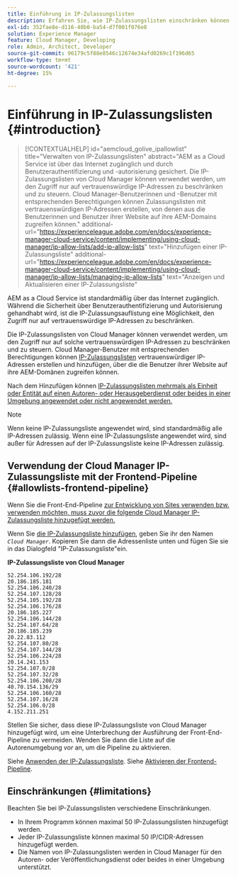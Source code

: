 ```yaml
---
title: Einführung in IP-Zulassungslisten
description: Erfahren Sie, wie IP-Zulassungslisten einschränken können, von welchen Adressen aus Benutzer auf Domänen in AEM as a Cloud Service zugreifen können.
exl-id: 352fae8e-d116-40b0-ba54-d7f001f076e8
solution: Experience Manager
feature: Cloud Manager, Developing
role: Admin, Architect, Developer
source-git-commit: 96179c5f88e8546c12674e34afd0269c1f196d65
workflow-type: tm+mt
source-wordcount: '421'
ht-degree: 15%

---
```



# Einführung in IP-Zulassungslisten {#introduction}

>[!CONTEXTUALHELP]
>id="aemcloud_golive_ipallowlist"
>title="Verwalten von IP-Zulassungslisten"
>abstract="AEM as a Cloud Service ist über das Internet zugänglich und durch Benutzerauthentifizierung und -autorisierung gesichert. Die IP-Zulassungslisten von Cloud Manager können verwendet werden, um den Zugriff nur auf vertrauenswürdige IP-Adressen zu beschränken und zu steuern. Cloud Manager-Benutzerinnen und -Benutzer mit entsprechenden Berechtigungen können Zulassungslisten mit vertrauenswürdigen IP-Adressen erstellen, von denen aus die Benutzerinnen und Benutzer ihrer Website auf ihre AEM-Domains zugreifen können."
>additional-url="https://experienceleague.adobe.com/en/docs/experience-manager-cloud-service/content/implementing/using-cloud-manager/ip-allow-lists/add-ip-allow-lists" text="Hinzufügen einer IP-Zulassungsliste"
>additional-url="https://experienceleague.adobe.com/en/docs/experience-manager-cloud-service/content/implementing/using-cloud-manager/ip-allow-lists/managing-ip-allow-lists" text="Anzeigen und Aktualisieren einer IP-Zulassungsliste"

AEM as a Cloud Service ist standardmäßig über das Internet zugänglich. Während die Sicherheit über Benutzerauthentifizierung und Autorisierung gehandhabt wird, ist die IP-Zulassungsauflistung eine Möglichkeit, den Zugriff nur auf vertrauenswürdige IP-Adressen zu beschränken.

Die IP-Zulassungslisten von Cloud Manager können verwendet werden, um den Zugriff nur auf solche vertrauenswürdigen IP-Adressen zu beschränken und zu steuern. Cloud Manager-Benutzer mit entsprechenden Berechtigungen können [IP-Zulassungslisten](/help/implementing/cloud-manager/ip-allow-lists/add-ip-allow-lists.md) vertrauenswürdiger IP-Adressen erstellen und hinzufügen, über die die Benutzer ihrer Website auf ihre AEM-Domänen zugreifen können.

Nach dem Hinzufügen können [IP-Zulassungslisten mehrmals als Einheit oder Entität auf einen Autoren- oder Herausgeberdienst oder beides in einer Umgebung angewendet oder nicht angewendet werden.](/help/implementing/cloud-manager/ip-allow-lists/apply-allow-list.md)

>[!NOTE]
>
>Wenn keine IP-Zulassungsliste angewendet wird, sind standardmäßig alle IP-Adressen zulässig. Wenn eine IP-Zulassungsliste angewendet wird, sind außer für Adressen auf der IP-Zulassungsliste keine IP-Adressen zulässig.

## Verwendung der Cloud Manager IP-Zulassungsliste mit der Frontend-Pipeline {#allowlists-frontend-pipeline}

Wenn Sie die Front-End-Pipeline [ zur Entwicklung von Sites verwenden bzw. verwenden möchten, muss zuvor die folgende Cloud Manager IP-Zulassungsliste hinzugefügt werden.](/help/implementing/developing/introduction/developing-with-front-end-pipelines.md)

Wenn Sie [die IP-Zulassungsliste hinzufügen](/help/implementing/cloud-manager/ip-allow-lists/add-ip-allow-lists.md#add-cm-allowlist), geben Sie ihr den Namen *`Cloud Manager`*. Kopieren Sie dann die Adressenliste unten und fügen Sie sie in das Dialogfeld &quot;IP-Zulassungsliste&quot;ein.

**IP-Zulassungsliste von Cloud Manager**

```text
52.254.106.192/28
20.186.185.181
52.254.106.240/28
52.254.107.128/28
52.254.105.192/28
52.254.106.176/28
20.186.185.227
52.254.106.144/28
52.254.107.64/28
20.186.185.239
20.22.83.112
52.254.107.80/28
52.254.107.144/28
52.254.106.224/28
20.14.241.153
52.254.107.0/28
52.254.107.32/28
52.254.106.208/28
40.70.154.136/29
52.254.106.160/28
52.254.107.16/28
52.254.106.0/28
4.152.211.251
```

Stellen Sie sicher, dass diese IP-Zulassungsliste von Cloud Manager hinzugefügt wird, um eine Unterbrechung der Ausführung der Front-End-Pipeline zu vermeiden. Wenden Sie dann die Liste auf die Autorenumgebung *vor* an, um die Pipeline zu aktivieren.

Siehe [Anwenden der IP-Zulassungsliste](/help/implementing/cloud-manager/ip-allow-lists/apply-allow-list.md).
Siehe [Aktivieren der Frontend-Pipeline](/help/sites-cloud/administering/site-creation/enable-front-end-pipeline.md).


## Einschränkungen {#limitations}

Beachten Sie bei IP-Zulassungslisten verschiedene Einschränkungen.

* In Ihrem Programm können maximal 50 IP-Zulassungslisten hinzugefügt werden.
* Jeder IP-Zulassungsliste können maximal 50 IP/CIDR-Adressen hinzugefügt werden.
* Die Namen von IP-Zulassungslisten werden in Cloud Manager für den Autoren- oder Veröffentlichungsdienst oder beides in einer Umgebung unterstützt.
